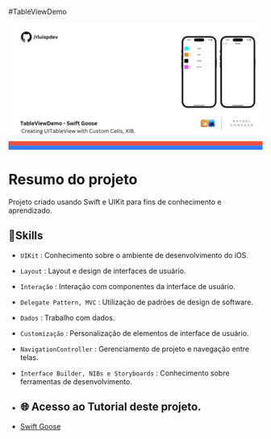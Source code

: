 #TableViewDemo  

![Imagem do Projeto.](https://github.com/rluispdev/UITableView/blob/main/Templete/rluispdev.png)
 # Resumo do projeto
Projeto criado usando Swift e UIKit para fins de conhecimento e aprendizado. 

## 🔨Skills 
- `UIKit` :  Conhecimento sobre o ambiente de desenvolvimento do iOS.
- `Layout` : Layout e design de interfaces de usuário.
- `Interação` :  Interação com componentes da interface de usuário.
- `Delegate Pattern, MVC` : Utilização de padrões de design de software.
- `Dados` : Trabalho com dados.
- `Customização` : Personalização de elementos de interface de usuário.
- `NavigationController` : Gerenciamento de projeto e navegação entre telas.
- `Interface Builder, NIBs e Storyboards` :  Conhecimento sobre ferramentas de desenvolvimento.


-  ## 🌐 Acesso ao Tutorial deste projeto.
-  <a href="https://www.youtube.com/watch?v=OOc-RhNQnLc&t=586s/" target="_blank"> Swift Goose </a>
